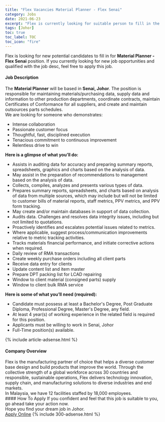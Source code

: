 ```yaml
---
title: "Flex Vacancies Material Planner - Flex Senai" 
category: Jobs 
date: 2021-06-23 
excerpt: "Flex is currently looking for suitable person to fill in the Material Planner - Flex Senai which based in Johor" 
tags: [Johor] 
toc: true 
toc_label: TOC 
toc_icon: "fire" 
--- 
```


<p>Flex is looking for new potential candidates to fill in for <b>Material Planner - Flex Senai</b> position. If you currently looking for new job opportunities and qualified with the job desc, feel free to apply this job.
</p><div><div><h4>Job Description</h4></div><div><div><span><div><div>The <strong>Material Planner</strong> will be based in <strong>Senai, Johor</strong>. The position is responsible for maintaining materials/purchasing data, supply data and information to other production departments, coordinate contracts, maintain Certificates of Conformance for all suppliers, and create and maintain outsources parts schedules.<div>We are looking for someone who demonstrates:</div><ul><li>Intense collaboration</li><li>Passionate customer focus</li><li>Thoughtful, fast, disciplined execution</li><li>Tenacious commitment to continuous improvement</li><li>Relentless drive to win</li></ul><div><strong>Here is a glimpse of what you&#8217;ll do:</strong><ul><li>Assists in auditing data for accuracy and preparing summary reports, spreadsheets, graphics and charts based on the analysis of data.</li><li>May assist in the preparation of recommendations to management based on the analysis of data.</li><li>Collects, compiles, analyzes and presents various types of data.</li><li>Prepares summary reports, spreadsheets, and charts based on analysis of data from multiple sources, which may include but will not be limited to customer bills of material reports, staff metrics, PPV metrics, and PPV form tracking.</li><li>May create and/or maintain databases in support of data collection.</li><li>Audits data. Challenges and resolves data integrity issues, including but not limited to quotations.</li><li>Proactively identifies and escalates potential issues related to metrics.</li><li>Where applicable, suggest process/communication improvements relative to metric tracking activities.</li><li>Tracks materials financial performance, and initiate corrective actions when required.</li><li>Daily review of RMA transactions</li><li>Create weekly purchase orders including all client parts</li><li>Receive data entry for clients</li><li>Update content list and item master</li><li>Prepare DPT packing list for LCAD repairing</li><li>Window to client material (consigned parts) supply</li><li>Window to client bulk RMA service</li></ul></div><div><strong>Here is some of what you&#8217;ll need (required):</strong></div></div><ul><li>Candidate must possess at least a Bachelor's Degree, Post Graduate Diploma, Professional Degree, Master's Degree, any field.</li><li>At least 4 year(s) of working experience in the related field is required for this position.</li><li>Applicants must be willing to work in Senai, Johor</li><li>Full-Time position(s) available.</li></ul></div></span></div></div></div> 
{% include article-adsense.html %} 
<div><div><h4>Company Overview</h4></div><div><div><span><div><div>
	Flex is the manufacturing partner of choice that helps a diverse customer base design and build products that improve the world. Through the collective strength of a global workforce across 30 countries and responsible, sustainable operations, Flex delivers technology innovation, supply chain, and manufacturing solutions to diverse industries and end markets.
	<div>
		In Malaysia, we have 12 facilities staffed by 18,000 employees.</div>
</div></div></span></div></div></div> 
#### How To Apply 
If you confident and feel that this job is suitable to you, go ahead take your action now. <br/> 
Hope you find your dream job in Johor. <br/> 
<a href="https://www.jobstreet.com.my/en/job/material-planner-flex-senai-4596236?jobId=jobstreet-my-job-4596236&" class="btn btn--info" target="_blank" rel="nofollow noopenner">Apply Online</a> 
{% include 300-adsense.html %} 